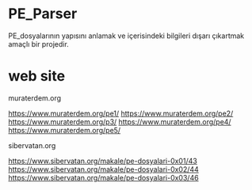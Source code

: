 # PE_Parser

PE_dosyalarının yapısını anlamak ve içerisindeki bilgileri dışarı çıkartmak amaçlı bir projedir.


# web site

muraterdem.org 

https://www.muraterdem.org/pe1/ 
https://www.muraterdem.org/pe2/  
https://www.muraterdem.org/p3/
https://www.muraterdem.org/pe4/
https://www.muraterdem.org/pe5/

sibervatan.org 

https://www.sibervatan.org/makale/pe-dosyalari-0x01/43  
https://www.sibervatan.org/makale/pe-dosyalari-0x02/44
https://www.sibervatan.org/makale/pe-dosyalari-0x03/46 

